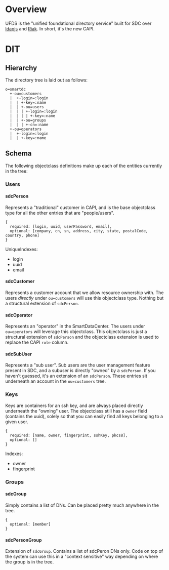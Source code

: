 # Overview

UFDS is the "unified foundational directory service" built for SDC over
[ldapjs](http://ldapjs.org) and [Riak](https://github.com/mcavage/node-ldapjs-riak).
In short, it's the new CAPI.

# DIT

## Hierarchy

The directory tree is laid out as follows:

    o=smartdc
      +-ou=customers
      |  +-login=:login
      |  | +-key=:name
      |  | +-ou=users
      |  | | +-login=:login
      |  | | | +-key=:name
      |  | +-ou=groups
      |  | | +-cn=:name
      +-ou=operators
      |  +-login=:login
      |  | +-key=:name

## Schema

The following objectclass definitions make up each of the entities currently in
the tree:

### Users

#### sdcPerson

Represents a "traditional" customer in CAPI, and is the base objectclass type
for all the other entries that are "people/users".

    {
      required: [login, uuid, userPassword, email],
      optional: [company, cn, sn, address, city, state, postalCode, country, phone]
    }

UniqueIndexes:

* login
* uuid
* email

#### sdcCustomer

Represents a customer account that we allow resource ownership with.  The users
_directly_ under `ou=customers` will use this objectclass type. Nothing but a
structural extension of `sdcPerson`.

#### sdcOperator

Represents an "operator" in the SmartDataCenter. The users under `ou=operators`
will leverage this objectclass. This objectclass is just a structural extension
of `sdcPerson` and the objectclass extension is used to replace the CAPI
`role` column.

#### sdcSubUser

Represents a "sub user". Sub users are the user management feature present in
SDC, and a subuser is directly "owned" by a `sdcPerson`. If you haven't guessed,
it's an extension of an `sdcPerson`.  These entries sit underneath an account
in the `ou=customers` tree.

### Keys

Keys are containers for an ssh key, and are always placed directly underneath
the "owning" user.  The objectclass still has a `owner` field (contains the
uuid), solely so that you can easily find all keys belonging to a given user.

    {
      required: [name, owner, fingerprint, sshKey, pkcs8],
      optional: []
    }

Indexes:

* owner
* fingerprint

### Groups

#### sdcGroup

Simply contains a list of DNs.  Can be placed pretty much anywhere in the tree.

    {
      optional: [member]
    }

#### sdcPersonGroup

Extension of `sdcGroup`.  Contains a list of sdcPeron DNs only.  Code on top of
the system can use this in a "context sensitive" way depending on where the
group is in the tree.

